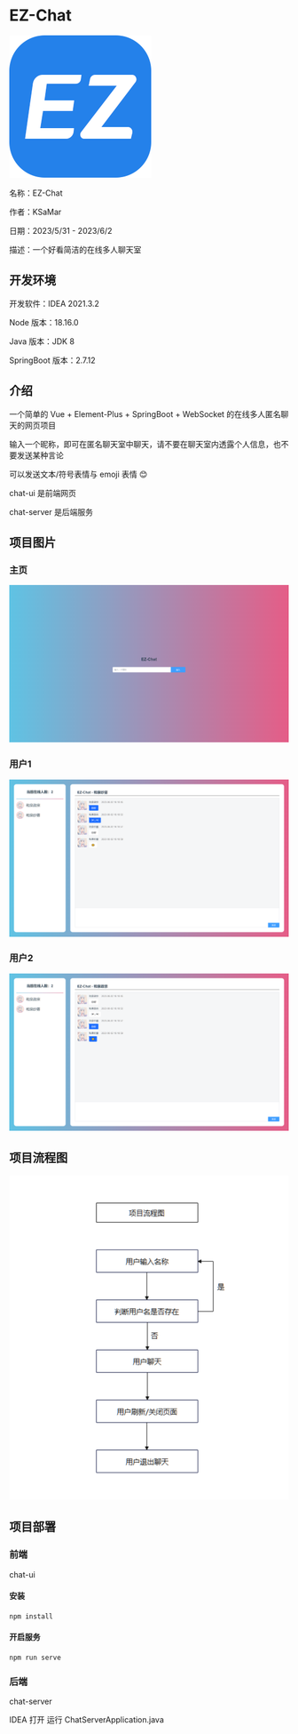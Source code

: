 # EZ-Chat

![ez-chat](images/EZ.png)

名称：EZ-Chat

作者：KSaMar

日期：2023/5/31 - 2023/6/2

描述：一个好看简洁的在线多人聊天室



## 开发环境

开发软件：IDEA 2021.3.2

Node 版本：18.16.0

Java 版本：JDK 8

SpringBoot 版本：2.7.12



## 介绍

一个简单的 Vue + Element-Plus + SpringBoot + WebSocket 的在线多人匿名聊天的网页项目

输入一个昵称，即可在匿名聊天室中聊天，请不要在聊天室内透露个人信息，也不要发送某种言论

可以发送文本/符号表情与 emoji 表情 😊



chat-ui 是前端网页

chat-server 是后端服务



## 项目图片



### 主页

![index.png](images/index.png)



### 用户1

![chat-1.png](images/chat-1.png)



### 用户2

![chat-2.png](images/chat-2.png)



## 项目流程图

![项目流程图.png](images/项目流程图.png)



## 项目部署



### 前端

chat-ui

#### 安装
```
npm install
```



#### 开启服务

```
npm run serve
```



### 后端

chat-server

IDEA 打开 运行 ChatServerApplication.java
